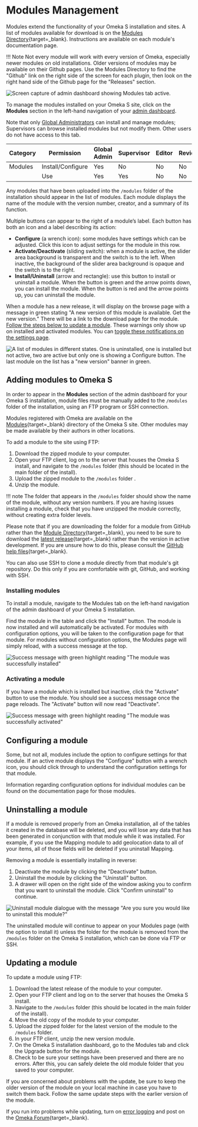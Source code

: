 # Modules Management

Modules extend the functionality of your Omeka S installation and sites. A list of modules available for download is on the [Modules Directory](https://omeka.org/s/modules/){target=_blank}. Instructions are available on each module's documentation page.

!!! Note
    Not every module will work with every version of Omeka, especially newer modules on old installations. Older versions of modules may be available on their Github pages. Use the Modules Directory to find the "Github" link on the right side of the screen for each plugin, then look on the right hand side of the Github page for the "Releases" section.

![Screen capture of admin dashboard showing Modules tab active.](modulesfiles/modules_browse.png)

To manage the modules installed on your Omeka S site, click on the **Modules** section in the left-hand navigation of your [admin dashboard](../admin-dashboard.md).

Note that only [Global Administrators](../admin/users.md) can install and manage modules; Supervisors can browse installed modules but not modify them. Other users do not have access to this tab.

| Category | Permission | Global Admin | Supervisor | Editor | Reviewer | Author | Researcher |
|-----|-----|---|---|---|---|---|---|
| Modules | Install/Configure | Yes | No | No | No | No | No |
|  | Use | Yes | Yes | No | No | No | No |

Any modules that have been uploaded into the `/modules` folder of the installation should appear in the list of modules. Each module displays the name of the module with the version number, creator, and a summary of its function.

Multiple buttons can appear to the right of a module’s label. Each button has both an icon and a label describing its action:

- **Configure** (a wrench icon): some modules have settings which can be adjusted. Click this icon to adjust settings for the module in this row.
- **Activate/Deactivate** (sliding switch): when a module is active, the slider area background is transparent and the switch is to the left. When inactive, the background of the slider area background is opaque and the switch is to the right.
- **Install/Uninstall** (arrow and rectangle): use this button to install or uninstall a module. When the button is green and the arrow points down, you can install the module. When the button is red and the arrow points up, you can uninstall the module.

When a module has a new release, it will display on the browse page with a message in green stating "A new version of this module is available. Get the new version." There will be a link to the download page for the module. [Follow the steps below to update a module](#updating-a-module). These warnings only show up on installed and activated modules. You can [toggle these notifications on the settings page](../admin/settings.md#general).

![A list of modules in different states. One is uninstalled, one is installed but not active, two are active but only one is showing a Configure button. The last module on the list has a "new version" banner in green.](modulesfiles/modules_updatemsg.png)

## Adding modules to Omeka S
In order to appear in the **Modules** section of the admin dashboard for your Omeka S installation, module files must be manually added to the `/modules` folder of the installation, using an FTP program or SSH connection.

Modules registered with Omeka are available on the [Modules](https://omeka.org/s/modules/){target=_blank} directory of the Omeka S site. Other modules may be made available by their authors in other locations.

To add a module to the site using FTP:

1. Download the zipped module to your computer.
1. Open your FTP client, log on to the server that houses the Omeka S install, and navigate to the `/modules` folder (this should be located in the main folder of the install).
1. Upload the zipped module to the `/modules` folder .
1. Unzip the module.

!!! note
	The folder that appears in the `/modules` folder should show the name of the module, without any version numbers. If you are having issues installing a module, check that you have unzipped the module correctly, without creating extra folder levels.

Please note that if you are downloading the folder for a module from GitHub rather than the [Module Directory](https://omeka.org/s/modules/){target=_blank}, you need to be sure to download the [latest release](https://help.github.com/en/articles/linking-to-releases){target=_blank} rather than the version in active development. If you are unsure how to do this, please consult the [GitHub help files](https://help.github.com/en){target=_blank}.

You can also use SSH to clone a module directly from that module's git repository. Do this only if you are comfortable with git, GitHub, and working with SSH.

### Installing modules
To install a module, navigate to the Modules tab on the left-hand navigation of the admin dashboard of your Omeka S installation.

Find the module in the table and click the "Install" button. The module is now installed and will automatically be activated. For modules with configuration options, you will be taken to the configuration page for that module. For modules without configuration options, the Modules page will simply reload, with a success message at the top.

![Success message with green highlight reading "The module was successfully installed"](modulesfiles/modules_insuccess.png)

### Activating a module

If you have a module which is installed but inactive, click the "Activate" button to use the module. You should see a success message once the page reloads. The "Activate" button will now read "Deactivate".

![Success message with green highlight reading "The module was successfully activated"](modulesfiles/modules_acsuccess.png)

## Configuring a module
Some, but not all, modules include the option to configure settings for that module. If an active module displays the "Configure" button with a wrench icon, you should click through to understand the configuration settings for that module.

Information regarding configuration options for individual modules can be found on the documentation page for those modules.

## Uninstalling a module

If a module is removed properly from an Omeka installation, all of the tables it created in the database will be deleted, and you will lose any data that has been generated in conjunction with that module while it was installed. For example, if you use the Mapping module to add geolocation data to all of your items, all of those fields will be deleted if you uninstall Mapping. 

Removing a module is essentially installing in reverse:

1. Deactivate the module by clicking the "Deactivate" button.
1. Uninstall the module by clicking the "Uninstall" button.
1. A drawer will open on the right side of the window asking you to confirm that you want to uninstall the module. Click "Confirm uninstall" to continue.

![Uninstall module dialogue with the message "Are you sure you would like to uninstall this module?"](modulesfiles/modules_confirmuninstall.png)

The uninstalled module will continue to appear on your Modules page (with the option to install it) unless the folder for the module is removed from the `/modules` folder on the Omeka S installation, which can be done via FTP or SSH.

## Updating a module
To update a module using FTP:

1. Download the latest release of the module to your computer.
1. Open your FTP client and log on to the server that houses the Omeka S install.
1. Navigate to the `/modules` folder (this should be located in the main folder of the install).
1. Move the old copy of the module to your computer.
1. Upload the zipped folder for the latest version of the module to the `/modules` folder.
1. In your FTP client, unzip the new version module.
1. On the Omeka S installation dashboard, go to the Modules tab and click the Upgrade button for the module.
1. Check to be sure your settings have been preserved and there are no errors. After this, you can safely delete the old module folder that you saved to your computer.

If you are concerned about problems with the update, be sure to keep the older version of the module on your local machine in case you have to switch them back. Follow the same update steps with the earlier version of the module.

If you run into problems while updating, turn on [error logging](../errorLogging.md) and post on the [Omeka Forum](https://forum.omeka.org/c/omeka-s/modules){target=_blank}.
